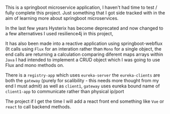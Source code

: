 This is a springboot microservice application, I haven't had time to test / fully complete this project. Just something that I got side tracked with in the aim of learning more about springboot microservices.

In the last few years Hysterix has become deprecated and now changed to a few alternatives I used resilience4j in this project, 

It has also been made into a reactive application using springboot-webflux (It calls using `Flux` for an interation rather than `Mono` for a single object, the end calls are returning a calculation comparing diferent maps arrays within `Java` I had intended to implement a CRUD object which I was going to use Flux and mono methods on.

There is a `registry-app` which uses `eureka-server` the `eureka-clients` are both the `gateway` (purely for scalibility - this needs more thought from my end I must admit) as well as `client1`, `gateway` uses eureka bound name of `client1-app` to communicate rather than physical ip/port

The project if I get the time I will add a react front end something like `Vue` or  `react`  to call backend methods.


